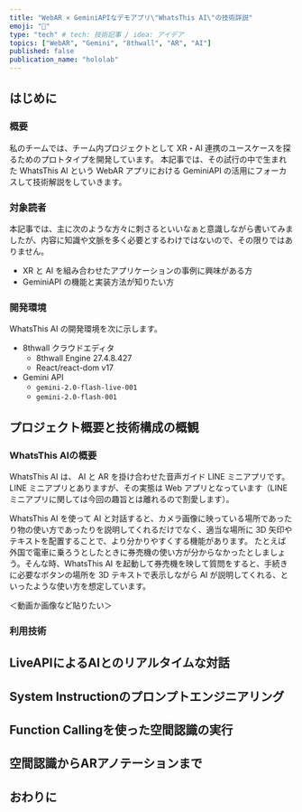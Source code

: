 ```yaml
---
title: "WebAR × GeminiAPIなデモアプリ\"WhatsThis AI\"の技術詳説"
emoji: "🍉"
type: "tech" # tech: 技術記事 / idea: アイデア
topics: ["WebAR", "Gemini", "8thwall", "AR", "AI"]
published: false
publication_name: "hololab"
---
```


## はじめに

### 概要

私のチームでは、チーム内プロジェクトとして XR・AI 連携のユースケースを探るためのプロトタイプを開発しています。
本記事では、その試行の中で生まれた WhatsThis AI という WebAR アプリにおける GeminiAPI の活用にフォーカスして技術解説をしていきます。

### 対象読者

本記事では、主に次のような方々に刺さるといいなぁと意識しながら書いてみましたが、内容に知識や文脈を多く必要とするわけではないので、その限りではありません。

- XR と AI を組み合わせたアプリケーションの事例に興味がある方
- GeminiAPI の機能と実装方法が知りたい方

### 開発環境

WhatsThis AI の開発環境を次に示します。

- 8thwall クラウドエディタ
  - 8thwall Engine 27.4.8.427
  - React/react-dom v17
- Gemini API
  - `gemini-2.0-flash-live-001`
  - `gemini-2.0-flash-001`

## プロジェクト概要と技術構成の概観

### WhatsThis AIの概要

WhatsThis AI は、 AI と AR を掛け合わせた音声ガイド LINE ミニアプリです。LINE ミニアプリとありますが、その実態は Web アプリとなっています（LINE ミニアプリに関しては今回の趣旨とは離れるので割愛します）。

WhatsThis AI を使って AI と対話すると、カメラ画像に映っている場所であったり物の使い方であったりを説明してくれるだけでなく、適当な場所に 3D 矢印やテキストを配置することで、より分かりやすくする機能があります。
たとえば外国で電車に乗ろうとしたときに券売機の使い方が分からなかったとしましょう。そんな時、WhatsThis AI を起動して券売機を映して質問をすると、手続きに必要なボタンの場所を 3D テキストで表示しながら AI が説明してくれる、といったような使い方を想定しています。
<!-- textlint-disable -->
＜動画か画像など貼りたい＞
<!-- textlint-enable -->

### 利用技術

## LiveAPIによるAIとのリアルタイムな対話

## System Instructionのプロンプトエンジニアリング

## Function Callingを使った空間認識の実行

## 空間認識からARアノテーションまで

## おわりに

